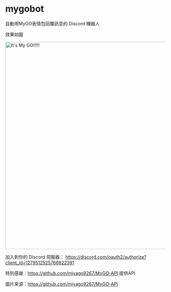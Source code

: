 # mygobot

自動用MyGO表情包回覆訊息的 Discord 機器人

效果如圖

<img width="652" alt="It's My GO!!!!!" src="https://github.com/user-attachments/assets/e7c3edd0-cdda-4ffa-a0b0-bfcbc966dc57">

加入到你的 Discord 伺服器：
https://discord.com/oauth2/authorize?client_id=1279512525766922391

特別感謝：https://github.com/miyago9267/MyGO-API 提供API

圖片來源：https://github.com/miyago9267/MyGO-API
